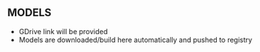 ## MODELS

- GDrive link will be provided
- Models are downloaded/build here automatically and pushed to registry
